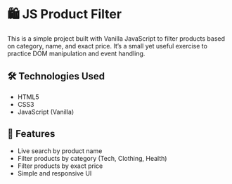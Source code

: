 # 🛍️ JS Product Filter

This is a simple project built with Vanilla JavaScript to filter products based on category, name, and exact price. It’s a small yet useful exercise to practice DOM manipulation and event handling.

## 🛠️ Technologies Used

- HTML5
- CSS3
- JavaScript (Vanilla)

## 🎯 Features

- Live search by product name
- Filter products by category (Tech, Clothing, Health)
- Filter products by exact price
- Simple and responsive UI
